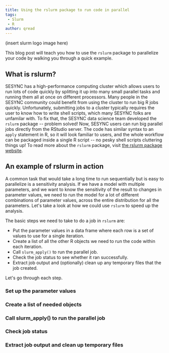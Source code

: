 ```yaml
---
title: Using the rslurm package to run code in parallel
tags:
 - Slurm
 - R
author: qread
---
```


(insert slurm logo image here)

This blog post will teach you how to use the `rslurm` package to parallelize your code by walking you through a quick example.

## What is rslurm?

SESYNC has a high-performance computing cluster which allows users to run lots of code quickly by splitting it up into many small parallel tasks and running them all at once on different processors. Many people in the SESYNC community could benefit from using the cluster to run big R jobs quickly. Unfortunately, submitting jobs to a cluster typically requires the user to know how to write shell scripts, which many SESYNC folks are unfamilar with. To fix that, the SESYNC data science team developed the `rslurm` package -- problem solved! Now, SESYNC users can run big parallel jobs directly from the RStudio server. The code has similar syntax to an `apply` statement in R, so it will look familiar to users, and the whole workflow can be packaged inside a single R script -- no pesky shell scripts cluttering things up! To read more about the `rslurm` package, visit [the rslurm package website](http://cyberhelp.sesync.org/rslurm/). 

## An example of rslurm in action

A common task that would take a long time to run sequentially but is easy to parallelize is a sensitivity analysis. If we have a model with multiple parameters, and we want to know the sensitivity of the result to changes in parameter values, we need to run the model for a lot of different combinations of parameter values, across the entire distribution for all the parameters. Let's take a look at how we could use `rslurm` to speed up the analysis.

The basic steps we need to take to do a job in `rslurm` are:

- Put the parameter values in a data frame where each row is a set of values to use for a single iteration.
- Create a list of all the other R objects we need to run the code within each iteration.
- Call `slurm_apply()` to run the parallel job.
- Check the job status to see whether it ran successfully.
- Extract job output and (optionally) clean up any temporary files that the job created.

Let's go through each step.

### Set up the parameter values

### Create a list of needed objects

### Call slurm_apply() to run the parallel job

### Check job status

### Extract job output and clean up temporary files